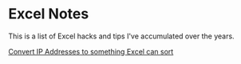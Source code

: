 # Excel Notes

This is a list of Excel hacks and tips I've accumulated over the years.

[Convert IP Addresses to something Excel can sort](https://github.com/bigelvis/Excel-Notes/blob/main/Convert_IP_Address_To_Sortable)


